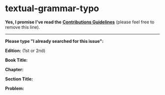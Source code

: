 # textual-grammar-typo

**Yes, I promise I've read the** [**Contributions Guidelines**](https://github.com/getify/You-Dont-Know-JS/blob/master/CONTRIBUTING.md) (please feel free to remove this line).

***

**Please type "I already searched for this issue":**

**Edition:** (1st or 2nd)

**Book Title:**

**Chapter:**

**Section Title:**

**Problem:**
